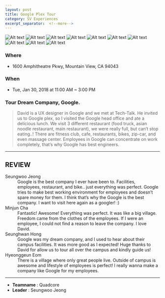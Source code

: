 ```yaml
---
layout: post
title: Google Plex Tour
category: SV Experiences
excerpt_separator:  <!--more-->
---
```


![Alt text](/assets/img/goo1.JPG)
![Alt text](/assets/img/goo2.JPG)
![Alt text](/assets/img/goo3.JPG)
![Alt text](/assets/img/goo4.JPG)
![Alt text](/assets/img/goo5.JPG)
![Alt text](/assets/img/goo6.JPG)
![Alt text](/assets/img/goo7.JPG)
![Alt text](/assets/img/goo8.JPG)
![Alt text](/assets/img/goo9.JPG)
![Alt text](/assets/img/goo10.JPG)

### Where
- 1600 Amphitheatre Pkwy, Mountain View, CA 94043

### When
- Tue, Jan 30, 2018 at 11:00 AM ~ 3:00 PM

### Tour Dream Company, Google.
 > David is a UX designer in Google and we met at Tech-Talk. He invited us to Google plex, so I visited the Google head office and ate a delicious lunch. We visit 3 different restaurant (food truck, asian noodle restaurant, main restaurant), we were really full, but can’t stop eating..! There are fitness club, cafe, restaurants, bikes, zip-car, and even massage center. Employees in Google can concentrate on work completely, that’s why Google has best engineers. 

* * *

## REVIEW
<dl>
    <dt>Seungwoo Jeong</dt>
        <dd>Google is the best company I ever have been to. Facilities, employees, restaurant, and bike.. just everything was perfect. Google tries to make best working environment for employees and doesn’t spare money for them. I think that’s why the Google is the best company. I want to visit here again as a googler! :)
    </dd>
    <dt>Minjun Cha</dt>
        <dd>Fantastic! Awesome! Everything was perfect. It was like a big village. Freedom came from the clothes of the employees. If I were an employee, I could not find a reason to leave the company. I love David.
        </dd>
    <dt>Seunghwan Hong</dt>
        <dd>Google was my dream company, and I used to hear about their campus facilities. It was more good as I expected! Huge thanks to David for allow us to tour all over the campus and kindly guide us!
        </dd>
    <dt>Hyeonggeun Eom</dt>
        <dd>There is a village where only great people live. Outside of campus is awesome and lifestyle of employees is perfect! I really wanna make a company like Google for my employees.
        </dd>
</dl>

* * *

- **Teamname** : Quadcore 
- **Leader** : Seungwoo Jeong




